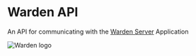 # Warden API

An API for communicating with the [Warden Server](https://github.com/teamdeeson/warden) Application

![Warden logo](https://d5av3fo92eabs.cloudfront.net/sites/default/files/lead_image/deeson_warden_logo.jpg "Warden Logo")